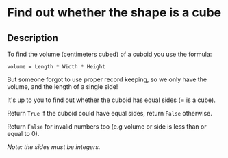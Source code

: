 # Find out whether the shape is a cube

## Description

To find the volume (centimeters cubed) of a cuboid you use the formula:

`volume = Length * Width * Height`

But someone forgot to use proper record keeping, so we only have the volume, and the length of a single side!

It's up to you to find out whether the cuboid has equal sides (= is a cube).

Return `True` if the cuboid could have equal sides, return `False` otherwise.

Return `False` for invalid numbers too (e.g volume or side is less than or equal to 0).

*Note: the sides must be integers.*